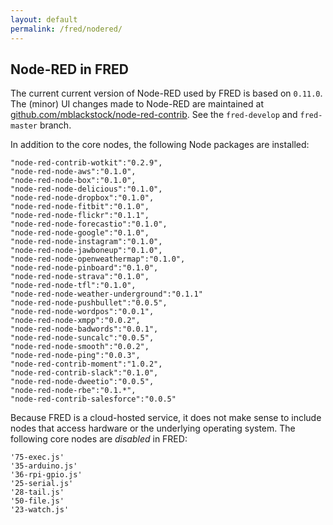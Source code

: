 ```yaml
---
layout: default
permalink: /fred/nodered/
---
```

## Node-RED in FRED

The current current version of Node-RED used by FRED is based on `0.11.0`.  The (minor) UI changes made to Node-RED are maintained at [github.com/mblackstock/node-red-contrib](https://github.com/mblackstock/node-red-contrib).  See the `fred-develop` and `fred-master` branch.

In addition to the core nodes, the following Node packages are installed:

    "node-red-contrib-wotkit":"0.2.9",
    "node-red-node-aws":"0.1.0",
    "node-red-node-box":"0.1.0",
    "node-red-node-delicious":"0.1.0",
    "node-red-node-dropbox":"0.1.0",
    "node-red-node-fitbit":"0.1.0",
    "node-red-node-flickr":"0.1.1",
    "node-red-node-forecastio":"0.1.0",
    "node-red-node-google":"0.1.0",
    "node-red-node-instagram":"0.1.0",
    "node-red-node-jawboneup":"0.1.0",
    "node-red-node-openweathermap":"0.1.0",
    "node-red-node-pinboard":"0.1.0",
    "node-red-node-strava":"0.1.0",
    "node-red-node-tfl":"0.1.0",
    "node-red-node-weather-underground":"0.1.1"
    "node-red-node-pushbullet":"0.0.5",
    "node-red-node-wordpos":"0.0.1",
    "node-red-node-xmpp":"0.0.2",
    "node-red-node-badwords":"0.0.1",
    "node-red-node-suncalc":"0.0.5",
    "node-red-node-smooth":"0.0.2",
    "node-red-node-ping":"0.0.3",
    "node-red-contrib-moment":"1.0.2",
    "node-red-contrib-slack":"0.1.0",
    "node-red-node-dweetio":"0.0.5",
    "node-red-node-rbe":"0.1.*",
    "node-red-contrib-salesforce":"0.0.5"

Because FRED is a cloud-hosted service, it does not make sense to include nodes that access hardware or the underlying operating system.  The following core nodes are *disabled* in FRED:

    '75-exec.js'
    '35-arduino.js'
    '36-rpi-gpio.js'
    '25-serial.js'
    '28-tail.js'
    '50-file.js'
    '23-watch.js'

